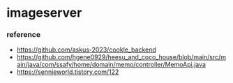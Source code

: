 # imageserver


### reference

- https://github.com/askus-2023/cookle_backend
- https://github.com/hgene0929/heesu_and_coco_house/blob/main/src/main/java/com/ssafy/home/domain/memo/controller/MemoApi.java
- https://sennieworld.tistory.com/122